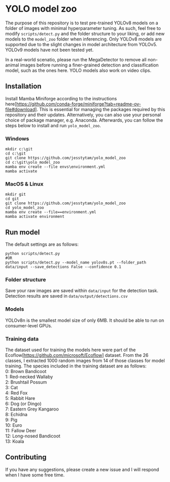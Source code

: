# YOLO model zoo

The purpose of this repository is to test pre-trained YOLOv8 models on a folder of images with minimal hyperparameter tuning. As such, feel free to modify `scripts/detect.py` and the folder structure to your liking, or add new models to the `model_zoo` folder when inferencing. Only YOLOv8 models are supported due to the slight changes in model architecture from YOLOv5. YOLOv9 models have not been tested yet.

In a real-world scenatio, please run the MegaDetector to remove all non-animal images before running a finer-grained detection and classification model, such as the ones here. YOLO models also work on video clips.

## Installation

Install Mamba Miniforge according to the instructions here[https://github.com/conda-forge/miniforge?tab=readme-ov-file#download]. This is essential for managing the packages required by this repository and their updates. Alternatively, you can also use your personal choice of package manager, e.g. Anaconda. Afterwards, you can follow the steps below to install and run `yolo_model_zoo`.

### Windows

```
mkdir c:\git
cd c:\git
git clone https://github.com/jesstytam/yolo_model_zoo
cd c:\git\yolo_model_zoo
mamba env create --file envs\environment.yml
mamba activate 
```

### MacOS & Linux

```
mkdir git
cd git
git clone https://github.com/jesstytam/yolo_model_zoo
cd yolo_model_zoo
mamba env create --file==environment.yml
mamba activate environment
```

## Run model

The default settings are as follows:
```
python scripts/detect.py
#OR
python scripts/detect.py --model_name yolov8s.pt --folder_path data/input --save_detections False --confidence 0.1
```

### Folder structure

Save your raw images are saved within `data/input` for the detection task. Detection results are saved in `data/output/detections.csv`

### Models

YOLOv8n is the smallest model size of only 6MB. It should be able to run on consumer-level GPUs.

### Training data

The dataset used for training the models here were part of the Ecoflow[https://github.com/microsoft/Ecoflow] dataset. From the 26 classes, I extracted 1000 random images from 14 of those classes for model training. The species included in the training dataset are as follows: <br />
  0: Brown Bandicoot <br />
  1: Red-necked Wallaby <br />
  2: Brushtail Possum <br />
  3: Cat <br />
  4: Red Fox <br />
  5: Rabbit Hare <br />
  6: Dog (or Dingo) <br />
  7: Eastern Grey Kangaroo <br />
  8: Echidna <br />
  9: Pig <br />
  10: Euro <br />
  11: Fallow Deer <br />
  12: Long-nosed Bandicoot <br />
  13: Koala <br />

## Contributing
If you have any suggestions, please create a new issue and I will respond when I have some free time.